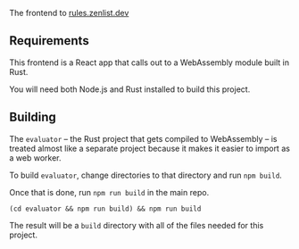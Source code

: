 The frontend to [rules.zenlist.dev]

## Requirements

This frontend is a React app that calls out to a WebAssembly module built in\
Rust.

You will need both Node.js and Rust installed to build this project.

## Building

The `evaluator` – the Rust project that gets compiled to WebAssembly – is
treated almost like a separate project because it makes it easier to import as
a web worker.

To build `evaluator`, change directories to that directory and run `npm build`.

Once that is done, run `npm run build` in the main repo.

```
(cd evaluator && npm run build) && npm run build
```

The result will be a `build` directory with all of the files needed for this
project.

[rules.zenlist.dev]: https://rules.zenlist.dev
